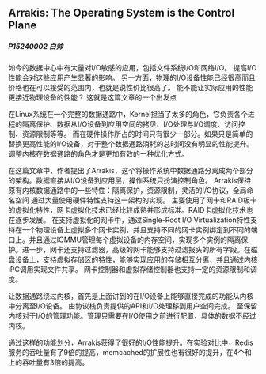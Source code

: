 ## Arrakis: The Operating System is the Control Plane

##### P15240002 白帅

如今的数据中心中有大量对I/O敏感的应用，包括文件系统I/O和网络I/O。
提高I/O性能会对这些应用产生显著的影响。
另一方面，物理的I/O设备性能已经很高而且价格也在可以接受的范围内，也就是说性价比很高了。
能不能让实际应用的性能更接近物理设备的性能？ 这就是这篇文章的一个出发点

在Linux系统在一个完整的数据通路中，Kernel担当了太多的角色，它负责各个进程的隔离保护、数据从I/O设备到应用空间的拷贝、I/O处理与I/O调度、访问控制、资源限制等等。
而在硬件操作所占的时间只有很少一部分。如果只是简单的替换更高性能的I/O设备，对于整个数据通路消耗的总时间没有明显的性能提升。调整内核在数据通路的角色才是更加有效的一种优化方式。

在这篇文章中，作者提出了Arrakis，这个将操作系统中数据通路分离成两个部分的架构。数据直接从I/O设备到应用层，操作系统只扮演控制角色。
Arrakis保持原有内核数据通路中的一些特性：隔离保护，资源限制，灵活的I/O协议，全局命名空间
通过大量使用硬件特性支持这一架构的实现。
主要使用了网卡和RAID板卡的虚拟化特性，网卡虚拟化技术已经比较成熟并形成标准。RAID卡虚拟化技术也在逐步发展。
在支持虚拟化的网卡中，通过Single-Root I/O Virtualization特性支持在一个物理设备上虚拟多个网卡实例，并且支持不同的网卡实例绑定到不同的端口上。并且通过IOMMU管理每个虚拟设备的内存空间，实现多个实例的隔离保护。进一步，网卡还支持过滤器，高级的网卡能够支持过滤报头的所有字段。在磁盘设备上，支持虚拟存储区的特性，能够实现应用的存储相互分离，并且通过内核IPC调用实现文件共享。
网卡控制器和虚拟存储控制器也支持一定的资源限制和调度。

让数据通路绕过内核，首先是上面讲到的在I/O设备上能够直接完成的功能从内核中分离至I/O设备。
由协议栈负责提供的API和I/O处理移到用户空间完成。
至保留内核对于I/O的管理功能。管理只需要在I/O使用之前进行配置，具体的数据不经过内核。

通过这样的功能划分，Arrakis获得了很好的I/O性能提升。在实验对比中，Redis服务的吞吐量有了9倍的提高，memcached的扩展性也有很好的提升，在4个和上的吞吐量有3倍的提高。
